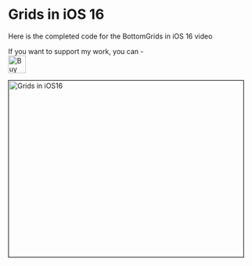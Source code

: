 # Grids in iOS 16

Here is the completed code for the BottomGrids in iOS 16 video

If you want to support my work, you can - </br>
<a href='https://ko-fi.com/Z8Z22WRVG' target='_blank'><img height='36' style='border:0px;height:36px;' src='https://cdn.ko-fi.com/cdn/kofi3.png?v=2' border='0' alt='Buy Me a Coffee at ko-fi.com' /></a>

<a href="http://www.youtube.com/watch?feature=player_embedded&v=ZU_6RejjIKU
" target="_blank"><img src="http://img.youtube.com/vi/ZU_6RejjIKU/0.jpg" 
alt="Grids in iOS16" width="480" height="360" border="1" /></a>



